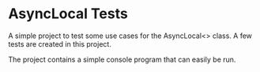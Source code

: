 # AsyncLocal Tests

A simple project to test some use cases for the AsyncLocal<> class.
A few tests are created in this project.

The project contains a simple console program that can easily be run.
